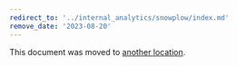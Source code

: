 ```yaml
---
redirect_to: '../internal_analytics/snowplow/index.md'
remove_date: '2023-08-20'
---
```


This document was moved to [another location](../internal_analytics/snowplow/index.md).

<!-- This redirect file can be deleted after <2023-08-20>. -->
<!-- Redirects that point to other docs in the same project expire in three months. -->
<!-- Redirects that point to docs in a different project or site (for example, link is not relative and starts with `https:`) expire in one year. -->
<!-- Before deletion, see: https://docs.gitlab.com/ee/development/documentation/redirects.html
